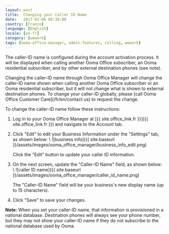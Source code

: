 ```yaml
---
layout: post
title:  Changing your Caller ID Name
date:   2017-02-06 08:30:00
country: [France]
language: [English]
locale: [en-fr]
category: [wework]
tags: [ooma-office-manager, admin-features, calling, wework]
---
```


The caller-ID name is configured during the account activation process. It will be displayed when calling another Ooma Office subscriber, an Ooma residential subscriber, and by other external destination phones (see note).

Changing the caller-ID name through Ooma Office Manager will change the caller-ID name shown when calling another Ooma Office subscriber or an Ooma residential subscriber, but it will not change what is shown to external destination phones. To change your caller-ID globally, please [call Ooma Office Customer Care](/fr/en/contact us) to request the change.

To change the caller-ID name follow these instructions:

1. Log in to your Ooma Office Manager at [{{ site.office_link.fr }}]({{ site.office_link.fr }}) and navigate to the Account tab.
2. Click "Edit" to edit your Business Information under the "Settings" tab, as shown below: \\
   ![business info]({{ site.baseurl }}/assets/images/ooma_office_manager/business_info_edit.png)

   Click the "Edit" button to update your caller ID information.
3. On the next screen, update the "Caller-ID Name" field, as shown below: \\
   ![caller ID name]({{ site.baseurl }}/assets/images/ooma_office_manager/caller_id_name.png)

   The "Caller-ID Name" field will be your business's new display name (up to 15 characters).
4. Click "Save" to save your changes.

**Note:** When you set your caller-ID name, that information is provisioned in a national database. Destination phones will always see your phone number, but they may not show your caller-ID name if they do not subscribe to the national database used by Ooma.